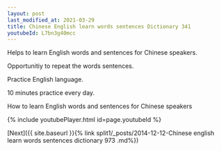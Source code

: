```yaml
---
layout: post
last_modified_at: 2021-03-29
title: Chinese English learn words sentences Dictionary 341 
youtubeId: L7bn3g40mcc
---
```

 
 
Helps to learn English words and sentences for Chinese speakers.

Opportunitiy to repeat the words sentences. 

Practice English language. 
 
10 minutes practice every day. 
 
How to learn English words and sentences for Chinese speakers 
 
{% include youtubePlayer.html id=page.youtubeId %}
 
 
[Next]({{ site.baseurl }}{% link  split1/_posts/2014-12-12-Chinese english learn words sentences dictionary 973 .md%})
 
